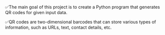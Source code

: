 ✅The main goal of this project is to create a Python program that generates QR codes for given input data.

✅QR codes are two-dimensional barcodes that can store various types of information, such as URLs, text, contact details, etc.
